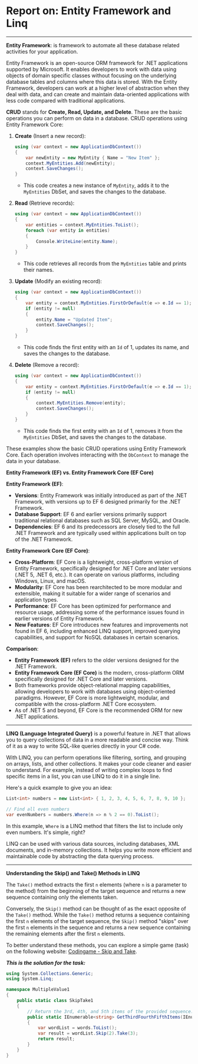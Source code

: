 # Report on: Entity Framework and Linq

---
**Entity Framework**: is framework to automate all these database related activities for your application.

Entity Framework is an open-source ORM framework for .NET applications supported by Microsoft. It enables developers to work with data using objects of domain specific classes without focusing on the underlying database tables and columns where this data is stored. With the Entity Framework, developers can work at a higher level of abstraction when they deal with data, and can create and maintain data-oriented applications with less code compared with traditional applications.


**CRUD** stands for **Create, Read, Update, and Delete**. These are the basic operations you can perform on data in a database. 
CRUD operations using Entity Framework Core:

1. **Create** (Insert a new record):
   ```csharp
   using (var context = new ApplicationDbContext())
   {
       var newEntity = new MyEntity { Name = "New Item" };
       context.MyEntities.Add(newEntity);
       context.SaveChanges();
   }
   ```
   - This code creates a new instance of `MyEntity`, adds it to the `MyEntities` DbSet, and saves the changes to the database.

2. **Read** (Retrieve records):
   ```csharp
   using (var context = new ApplicationDbContext())
   {
       var entities = context.MyEntities.ToList();
       foreach (var entity in entities)
       {
           Console.WriteLine(entity.Name);
       }
   }
   ```
   - This code retrieves all records from the `MyEntities` table and prints their names.

3. **Update** (Modify an existing record):
   ```csharp
   using (var context = new ApplicationDbContext())
   {
       var entity = context.MyEntities.FirstOrDefault(e => e.Id == 1);
       if (entity != null)
       {
           entity.Name = "Updated Item";
           context.SaveChanges();
       }
   }
   ```
   - This code finds the first entity with an `Id` of 1, updates its name, and saves the changes to the database.

4. **Delete** (Remove a record):
   ```csharp
   using (var context = new ApplicationDbContext())
   {
       var entity = context.MyEntities.FirstOrDefault(e => e.Id == 1);
       if (entity != null)
       {
           context.MyEntities.Remove(entity);
           context.SaveChanges();
       }
   }
   ```
   - This code finds the first entity with an `Id` of 1, removes it from the `MyEntities` DbSet, and saves the changes to the database.

These examples show the basic CRUD operations using Entity Framework Core. Each operation involves interacting with the `DbContext` to manage the data in your database. 

**Entity Framework (EF) vs. Entity Framework Core (EF Core)**

**Entity Framework (EF)**:
- **Versions**: Entity Framework was initially introduced as part of the .NET Framework, with versions up to EF 6 designed primarily for the .NET Framework.
- **Database Support**: EF 6 and earlier versions primarily support traditional relational databases such as SQL Server, MySQL, and Oracle.
- **Dependencies**: EF 6 and its predecessors are closely tied to the full .NET Framework and are typically used within applications built on top of the .NET Framework.

**Entity Framework Core (EF Core)**:
- **Cross-Platform**: EF Core is a lightweight, cross-platform version of Entity Framework, specifically designed for .NET Core and later versions (.NET 5, .NET 6, etc.). It can operate on various platforms, including Windows, Linux, and macOS.
- **Modularity**: EF Core has been rearchitected to be more modular and extensible, making it suitable for a wider range of scenarios and application types.
- **Performance**: EF Core has been optimized for performance and resource usage, addressing some of the performance issues found in earlier versions of Entity Framework.
- **New Features**: EF Core introduces new features and improvements not found in EF 6, including enhanced LINQ support, improved querying capabilities, and support for NoSQL databases in certain scenarios.

**Comparison**:
- **Entity Framework (EF)** refers to the older versions designed for the .NET Framework.
- **Entity Framework Core (EF Core)** is the modern, cross-platform ORM specifically designed for .NET Core and later versions.
- Both frameworks provide object-relational mapping capabilities, allowing developers to work with databases using object-oriented paradigms. However, EF Core is more lightweight, modular, and compatible with the cross-platform .NET Core ecosystem.
- As of .NET 5 and beyond, EF Core is the recommended ORM for new .NET applications.

---


**LINQ (Language Integrated Query)** is a powerful feature in .NET that allows you to query collections of data in a more readable and concise way. Think of it as a way to write SQL-like queries directly in your C# code. 

With LINQ, you can perform operations like filtering, sorting, and grouping on arrays, lists, and other collections. It makes your code cleaner and easier to understand. For example, instead of writing complex loops to find specific items in a list, you can use LINQ to do it in a single line.

Here's a quick example to give you an idea:

```csharp
List<int> numbers = new List<int> { 1, 2, 3, 4, 5, 6, 7, 8, 9, 10 };

// Find all even numbers
var evenNumbers = numbers.Where(n => n % 2 == 0).ToList();
```

In this example, `Where` is a LINQ method that filters the list to include only even numbers. It's simple, right?

LINQ can be used with various data sources, including databases, XML documents, and in-memory collections. It helps you write more efficient and maintainable code by abstracting the data querying process.

---

**Understanding the Skip() and Take() Methods in LINQ**

The `Take()` method extracts the first `n` elements (where `n` is a parameter to the method) from the beginning of the target sequence and returns a new sequence containing only the elements taken.

Conversely, the `Skip()` method can be thought of as the exact opposite of the `Take()` method. While the `Take()` method returns a sequence containing the first `n` elements of the target sequence, the `Skip()` method "skips" over the first `n` elements in the sequence and returns a new sequence containing the remaining elements after the first `n` elements.

To better understand these methods, you can explore a simple game (task) on the following website: [Codingame - Skip and Take](https://www.codingame.com/playgrounds/213/using-c-linq---a-practical-overview/skip-and-take).



***This is the solution for the task:***

```csharp
using System.Collections.Generic;
using System.Linq;

namespace MultipleValue1
{
    public static class SkipTake1
    {
        // Return the 3rd, 4th, and 5th items of the provided sequence.
        public static IEnumerable<string> GetThirdFourthFifthItems(IEnumerable<string> words)
        {
            var wordList = words.ToList();
            var result = wordList.Skip(2).Take(3);
            return result;
        }
    }
}
```

